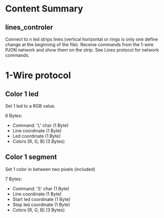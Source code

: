 # Content Summary

## lines_controler

Connect to n led strips lines (vertical horizontal or rings is only one define change at the beginning of the file).
Receive commands from the 1-wire PJON network and show them on the strip.
See Lines protocol for network commands.


# 1-Wire protocol

## Color 1 led

Set 1 led to a RGB value.

6 Bytes:
* Command: 'L' char (1 Byte)
* Line coordinate (1 Byte)
* Led coordinate (1 Byte)
* Colors \[R, G, B\] (3 Bytes)

## Color 1 segment

Set 1 color in between two pixels (included)

7 Bytes:
* Command: 'S' char (1 Byte)
* Line coordinate (1 Byte)
* Start led coordinate (1 Byte)
* Stop led coordinate (1 Byte)
* Colors \[R, G, B\] (3 Bytes)
